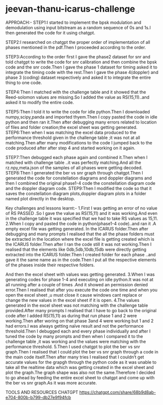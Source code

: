 # jeevan-thanu-icarus-challenge
APPROACH:-
STEP1:I started to implement the bpsk modulation and demodulation using input bitstream as a random sequence of 0s and 1s.I then generated the code for it using chatgpt.

STEP2:I researched on chatgpt the proper order of implementation of all phases mentioned in the pdf.Then I proceeded according to the order.

STEP3:According to the order first I gave the phase2 dataset for snr and told chatgpt to write the code for snr calibration and then combine the bpsk code and the snr code.Then I gave the phase 1 dataset for timing asked it to integrate the timing code with the rest.Then I gave the phase 4(doppler) and phase 3 (coding) dataset respectively and asked it to integrate the entire thing to one code.

STEP4:Then I matched with the challenge table and it showed that the Reed-solomon values are missing.So I added the value as RS(15,11)..and asked it to modify the entire code.

STEP5:Then I told it to write the code for idle python.Then I downloaded numpy,scipy,panda and imported thyem.Then I copy pasted the code in idle python and then ran it.Then after debugging many errors related to location of files and folder creation;the excel sheet was getting generated.
STEP6:Then when I was matching the excel data produced to the performance threshold given in the challenge table ;it was not at all matching.Then after many modifications to the code I jumped back to the code produced after after step 4 and started working on it again.

STEP7:Then debugged each phase again and combined it.Then when I matched with challenge table ..it was perfectly matching.And all the rz.npy,meta.json of the samples of all phases were getting decoded.
STEP8:Then I generated the ber vs snr graph through chatgpt.Then I generated the code for constellation diagrams and doppler diagrams and then I combined the original phase1-4 code the constellation diagram code and the doppler diagram code.
STEP9:Then I modified the code so that it saves the constellation diagram plots,doppler diagram plots in a folder named plot directly in the desktop.

Key challenges and lessons learnt:-
1.First I was getting an error of no value of RS PASSED .So I gave the value as RS(15,11) and it was working.And even in the challenge table it was specified that we had to take RS values as 15,11.
2.When I copy and pasted the code in python(phase1-4 code)..and ran it .A empty excel file was getting generated. In the ICARUS folder.Then after debugging and many prompts I realised that the all the phase folders must be extracted in the location where  the excel file is getting created which is the ICARUS folder.Then after I ran the code still it was not working.Then I realised that the elements like 0db,5db,10db,15db were directly getting extracted into the ICARUS folder.Then I created folder for each phase ..and gave it the same name as in the code.Then I put all the respective elements of the phases inside their respective folders.

 
And then the excel sheet with values was getting generated.
3.When I was generating codes for phase 1-4 and executing on idle python.It was not at all running after a couple of times .And it showed an permission denied error.Then I realised that after you execute the code one time and when you open the excel sheet ,u must close it cause windows cant replace or change the new values in the excel sheet if it is open.
4.The values generated in the excel sheet was not matching with the challenge table provided.After many prompts I realised that I have to go back to the original code after I added RS(15,11) as during that run phase 1 and 2 were working.Then after woring on that phase 3and 4 were working but 1 and 2 had errors.I was always getting naïve result and not the performance threshold.Then I debugged each and every phase individually and after I tuned the code by many prompts and then when I compared it to the challenge table ,it was working and the values were matching with the performance threshold.
5.Then I used chatgpt to plot the ber vs snr graph.Then I realised that I could plot the ber vs snr graph through a code in the main code itself.Then after many tries I realised that I couldn’t get accurate values for the grapgh through the python code as it was unable to take all the realtime data which was getting created in the excel sheet and plot the graph.The graph shape was also not the same.Therefore I decided to go ahead by feeding the entire excel sheet to chatgpt and come up with the ber vs snr graph.As it was more accurate.


TOOLS AND RESOURCES
CHATGPT
https://chatgpt.com/share/68b9d8ab-e704-800b-b799-db27e9f94fcb
